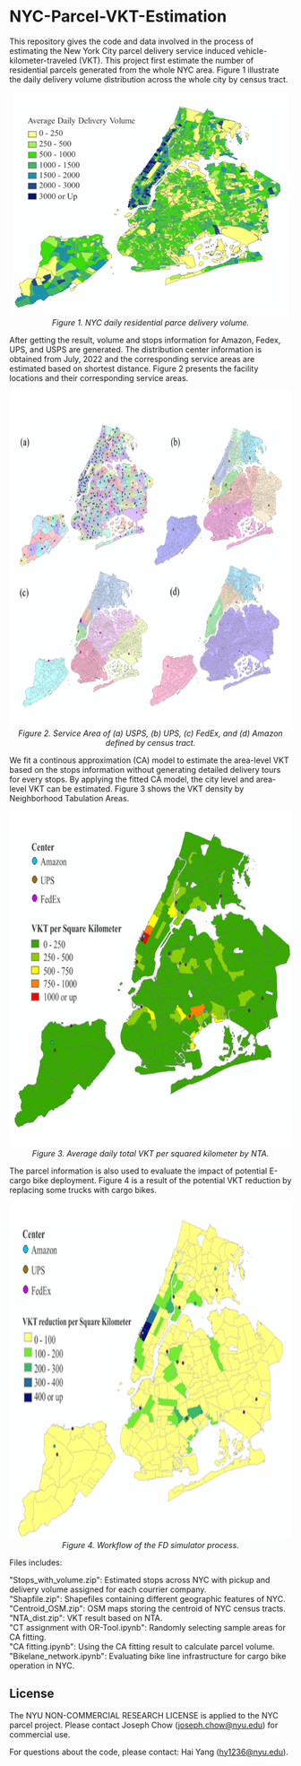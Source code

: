 # NYC-Parcel-VKT-Estimation

This repository gives the code and data involved in the process of estimating the New York City parcel delivery service induced vehicle-kilometer-traveled (VKT). This project first estimate the number of residential parcels generated from the whole NYC area. Figure 1 illustrate the daily delivery volume distribution across the whole city by census tract.

<p align="center">
  <img src="Figure/volume.png",width="600" height="400">
  <br>
  <em>Figure 1. NYC daily residential parce delivery volume.</em>
</p>

After getting the result, volume and stops information for Amazon, Fedex, UPS, and USPS are generated. The distribution center information is obtained from July, 2022 and the corresponding service areas are estimated based on shortest distance. Figure 2 presents the facility locations and their corresponding service areas.

<p align="center">
  <img src="Figure/area.png",width="600" height="600">
  <br>
  <em>Figure 2. Service Area of (a) USPS, (b) UPS, (c) FedEx, and (d) Amazon defined by census tract.</em>
</p>

We fit a continous approximation (CA) model to estimate the area-level VKT based on the stops information without generating detailed delivery tours for every stops. By applying the fitted CA model, the city level and area-level VKT can be estimated. Figure 3 shows the VKT density by Neighborhood Tabulation Areas.

<p align="center">
  <img src="Figure/VKT.png",width="600" height="600">
  <br>
  <em>Figure 3. Average daily total VKT per squared kilometer by NTA.</em>
</p>

The parcel information is also used to evaluate the impact of potential E-cargo bike deployment. Figure 4 is a result of the potential VKT reduction by replacing some trucks with cargo bikes.

<p align="center">
  <img src="Figure/bike.png",width="300" height="600">
  <br>
  <em>Figure 4. Workflow of the FD simulator process.</em>
</p>

Files includes:

"Stops_with_volume.zip": Estimated stops across NYC with pickup and delivery volume assigned for each courrier company. <br>
"Shapfile.zip": Shapefiles containing different geographic features of NYC. <br>
"Centroid_OSM.zip": OSM maps storing the centroid of NYC census tracts. <br>
"NTA_dist.zip": VKT result based on NTA. <br>
"CT assignment with OR-Tool.ipynb": Randomly selecting sample areas for CA fitting.<br>
"CA fitting.ipynb": Using the CA fitting result to calculate parcel volume.<br>
"Bikelane_network.ipynb": Evaluating bike line infrastructure for cargo bike operation in NYC.<br>

## License
The NYU NON-COMMERCIAL RESEARCH LICENSE is applied to the NYC parcel project. Please contact Joseph Chow (joseph.chow@nyu.edu) for commercial use.

For questions about the code, please contact: Hai Yang (hy1236@nyu.edu).
